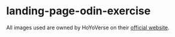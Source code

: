 # landing-page-odin-exercise
All images used are owned by HoYoVerse on their [official website](https://honkaiimpact3.hoyoverse.com/global/en-us/media/wallpaper).
